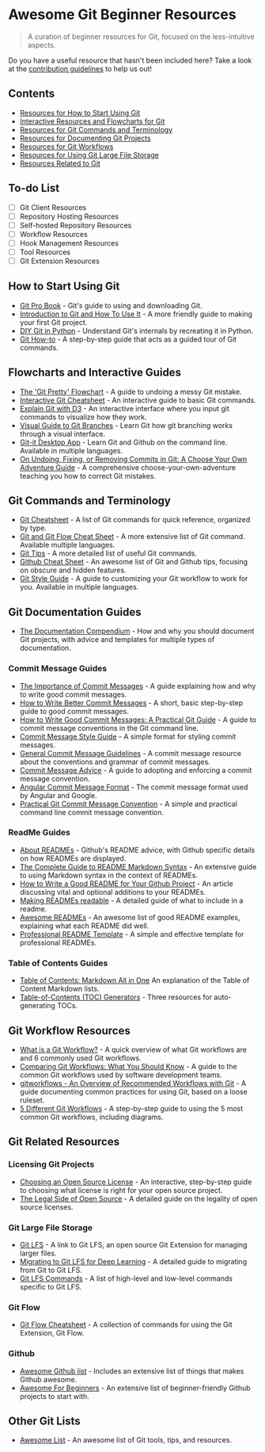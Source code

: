# Awesome Git Beginner Resources

> A curation of beginner resources for Git, focused on the less-intuitive aspects. 

Do you have a useful resource that hasn't been included here? Take a look at the [contribution guidelines](CONTRIBUTING.md) to help us out!

## Contents
* [Resources for How to Start Using Git](#how-to-start-using-git)
* [Interactive Resources and Flowcharts for Git](#flowcharts-and-interactive-guides)
* [Resources for Git Commands and Terminology](#git-commands-and-terminology)
* [Resources for Documenting Git Projects](#git-documentation-guides)
* [Resources for Git Workflows](#git-workflow-resources)
* [Resources for Using Git Large File Storage](#git-large-file-storage)
* [Resources Related to Git](#git-related-resources)

## To-do List
- [ ] Git Client Resources
- [ ] Repository Hosting Resources
- [ ] Self-hosted Repository Resources
- [ ] Workflow Resources
- [ ] Hook Management Resources
- [ ] Tool Resources
- [ ] Git Extension Resources

## How to Start Using Git
- [Git Pro Book](https://git-scm.com/book/en/v2) - Git's guide to using and downloading Git.
- [Introduction to Git and How To Use It](https://www.freecodecamp.org/news/what-is-git-and-how-to-use-it-c341b049ae61/) - A more friendly guide to making your first Git project.
- [DIY Git in Python](https://www.leshenko.net/p/ugit/#) - Understand Git's internals by recreating it in Python.
- [Git How-to](https://githowto.com/) - A step-by-step guide that acts as a guided tour of Git commands.

## Flowcharts and Interactive Guides
- [The 'Git Pretty' Flowchart](http://justinhileman.info/article/git-pretty/git-pretty.png) - A guide to undoing a messy Git mistake.
- [Interactive Git Cheatsheet](http://ndpsoftware.com/git-cheatsheet.html) - An interactive guide to basic Git commands.
- [Explain Git with D3](https://onlywei.github.io/explain-git-with-d3/) - An interactive interface where you input git commands to visualize how they work.
- [Visual Guide to Git Branches](https://learngitbranching.js.org/) - Learn Git how git branching works through a visual interface.
- [Git-it Desktop App](https://github.com/jlord/git-it-electron) - Learn Git and Github on the command line. Available in multiple languages.
- [On Undoing, Fixing, or Removing Commits in Git: A Choose Your Own Adventure Guide](https://sethrobertson.github.io/GitFixUm/fixup.html) - A comprehensive choose-your-own-adventure teaching you how to correct Git mistakes. 

## Git Commands and Terminology
- [Git Cheatsheet](http://git-cheatsheet.com/) - A list of Git commands for quick reference, organized by type.
- [Git and Git Flow Cheat Sheet](https://github.com/arslanbilal/git-cheat-sheet) - A more extensive list of Git command. Available multiple languages.
- [Git Tips](https://github.com/git-tips/tips) - A more detailed list of useful Git commands.
- [Github Cheat Sheet](https://github.com/tiimgreen/github-cheat-sheet) - An awesome list of Git and Github tips, focusing on obscure and hidden features.
- [Git Style Guide](https://github.com/agis/git-style-guide) - A guide to customizing your Git workflow to work for you. Available in multiple languages.

## Git Documentation Guides
- [The Documentation Compendium](https://github.com/kylelobo/The-Documentation-Compendium) - How and why you should document Git projects, with advice and templates for multiple types of documentation.

### Commit Message Guides
- [The Importance of Commit Messages](https://github.com/RomuloOliveira/commit-messages-guide) - A guide explaining how and why to write good commit messages.
- [How to Write Better Commit Messages](https://www.freecodecamp.org/news/how-to-write-better-git-commit-messages/) - A short, basic step-by-step guide to good commit messages.
- [How to Write Good Commit Messages: A Practical Git Guide](https://www.freecodecamp.org/news/writing-good-commit-messages-a-practical-guide/) - A guide to commit message conventions in the Git command line.
- [Commit Message Style Guide](https://www.conventionalcommits.org/en/v1.0.0/) - A simple format for styling commit messages.
- [General Commit Message Guidelines](https://initialcommit.com/blog/git-commit-messages-best-practices) - A commit message resource about the conventions and grammar of commit messages.
- [Commit Message Advice](https://www.datree.io/resources/git-commit-message) - A guide to adopting and enforcing a commit message convention. 
- [Angular Commit Message Format](https://github.com/angular/angular/blob/main/CONTRIBUTING.md#commit) - The commit message format used by Angular and Google.
- [Practical Git Commit Message Convention](https://dev.to/ishanmakadia/git-commit-message-convention-that-you-can-follow-1709) - A simple and practical command line commit message convention.

### ReadMe Guides
- [About READMEs](https://docs.github.com/en/repositories/managing-your-repositorys-settings-and-features/customizing-your-repository/about-readmes) - Github's README advice, with Github specific details on how READMEs are displayed.
- [The Complete Guide to README Markdown Syntax](https://github.com/darsaveli/Readme-Markdown-Syntax) - An extensive guide to using Markdown syntax in the context of READMEs.
- [How to Write a Good README for Your Github Project](https://www.freecodecamp.org/news/how-to-write-a-good-readme-file/) - An article discussing vital and optional additions to your READMEs.
- [Making READMEs readable](https://github.com/18F/open-source-guide/blob/18f-pages/pages/making-readmes-readable.md) - A detailed guide of what to include in a readme. 
- [Awesome READMEs](https://github.com/matiassingers/awesome-readme) - An awesome list of good README examples, explaining what each README did well.
- [Professional README Template](https://coding-boot-camp.github.io/full-stack/github/professional-readme-guide) - A simple and effective template for professional READMEs.

### Table of Contents Guides
- [Table of Contents: Markdown All in One](https://markdown-all-in-one.github.io/docs/guide/table-of-contents.html) An explanation of the Table of Content Markdown lists.
- [Table-of-Contents (TOC) Generators](https://github.com/sindresorhus/stuff/blob/main/toc-generators.md) - Three resources for auto-generating TOCs.

## Git Workflow Resources
- [What is a Git Workflow?](https://about.gitlab.com/topics/version-control/what-is-git-workflow/) - A quick overview of what Git workflows are and 6 commonly used Git workflows.
- [Comparing Git Workflows: What You Should Know](https://www.atlassian.com/git/tutorials/comparing-workflows) - A guide to the common Git workflows used by software development teams.
- [gitworkflows - An Overview of Recommended Workflows with Git](https://git-scm.com/docs/gitworkflows) - A guide documenting common practices for using Git, based on a loose ruleset. 
- [5 Different Git Workflows](https://medium.com/javarevisited/5-different-git-workflows-50f75d8783a7) - A step-by-step guide to using the 5 most common Git workflows, including diagrams.

## Git Related Resources

### Licensing Git Projects
- [Choosing an Open Source License](https://choosealicense.com/) - An interactive, step-by-step guide to choosing what license is right for your open source project.
- [The Legal Side of Open Source](https://opensource.guide/legal/) - A detailed guide on the legality of open source licenses.

### Git Large File Storage
- [Git LFS](https://git-lfs.com/) - A link to Git LFS, an open source Git Extension for managing larger files.
- [Migrating to Git LFS for Deep Learning](https://medium.com/vooban-ai/migrating-to-git-lfs-for-developing-deep-learning-applications-with-large-files-89132cedf08) - A detailed guide to migrating from Git to Git LFS.
- [Git LFS Commands](https://helpmanual.io/man1/git-lfs/) - A list of high-level and low-level commands specific to Git LFS.

### Git Flow
- [Git Flow Cheatsheet](https://github.com/danielkummer/git-flow-cheatsheet) - A collection of commands for using the Git Extension, Git Flow.

### Github
- [Awesome Github list](https://github.com/phillipadsmith/awesome-github) - Includes an extensive list of things that makes Github awesome.
- [Awesome For Beginners](https://github.com/MunGell/awesome-for-beginners) - An extensive list of beginner-friendly Github projects to start with.

## Other Git Lists
- [Awesome List](https://github.com/dictcp/awesome-git) - An awesome list of Git tools, tips, and resources.

